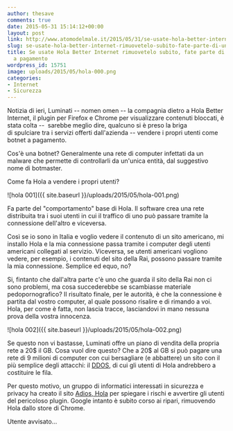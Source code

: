 ```yaml
---
author: thesave
comments: true
date: 2015-05-31 15:14:12+00:00
layout: post
link: http://www.atomodelmale.it/2015/05/31/se-usate-hola-better-internet-rimuovetelo-subito-fate-parte-di-una-botnet-a-pagamento/
slug: se-usate-hola-better-internet-rimuovetelo-subito-fate-parte-di-una-botnet-a-pagamento
title: Se usate Hola Better Internet rimuovetelo subito, fate parte di una botnet
  a pagamento
wordpress_id: 15751
image: uploads/2015/05/hola-000.png
categories:
- Internet
- Sicurezza
---
```


Notizia di ieri, Luminati -- nomen omen -- la compagnia dietro a Hola Better Internet, il plugin per Firefox e Chrome per visualizzare contenuti bloccati, è stata colta --  sarebbe meglio dire, qualcuno si è preso la briga di spulciare tra i servizi offerti dall'azienda -- vendere i propri utenti come botnet a pagamento.

Cos'è una botnet? Generalmente una rete di computer infettati da un malware che permette di controllarli da un'unica entità, dal suggestivo nome di botmaster.

Come fa Hola a vendere i propri utenti?

![hola 001]({{ site.baseurl }}/uploads/2015/05/hola-001.png)

Fa parte del "comportamento" base di Hola. Il software crea una rete distribuita tra i suoi utenti in cui il traffico di uno può passare tramite la connessione dell'altro e viceversa.

Così se io sono in Italia e voglio vedere il contenuto di un sito americano, mi installo Hola e la mia connessione passa tramite i computer degli utenti americani collegati al servizio. Viceversa, se utenti americani vogliono vedere, per esempio, i contenuti del sito della Rai, possono passare tramite la mia connessione. Semplice ed equo, no?

Si, fintanto che dall'altra parte c'è uno che guarda il sito della Rai non ci sono problemi, ma cosa succederebbe se scambiasse materiale pedopornografico? Il risultato finale, per le autorità, è che la connessione è partita dal vostro computer, al quale possono risalire e di rimando a voi. Hola, per come è fatta, non lascia tracce, lasciandovi in mano nessuna prova della vostra innocenza.

![hola 002]({{ site.baseurl }}/uploads/2015/05/hola-002.png)

Se questo non vi bastasse, Luminati offre un piano di vendita della propria rete a 20$ il GB. Cosa vuol dire questo? Che a 20$ al GB si può pagare una rete di 9 milioni di computer con cui bersagliare (e abbattere) un sito con il più semplice degli attacchi: il [DDOS](http://it.wikipedia.org/wiki/Denial_of_service), di cui gli utenti di Hola andrebbero a costituire le fila.

Per questo motivo, un gruppo di informatici interessati in sicurezza e privacy ha creato il sito [Adios, Hola](http://adios-hola.org/) per spiegare i rischi e avvertire gli utenti del pericoloso plugin. Google intanto è subito corso ai ripari, rimuovendo Hola dallo store di Chrome.

Utente avvisato...
